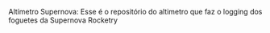 Altímetro Supernova:
Esse é o repositório do altimetro que faz o logging dos foguetes da Supernova Rocketry
